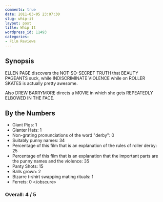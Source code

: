 ```yaml
---
comments: true
date: 2011-03-05 23:07:30
slug: whip-it
layout: post
title: Whip It
wordpress_id: 11493
categories:
- Film Reviews
---
```


## Synopsis

ELLEN PAGE discovers the NOT-SO-SECRET TRUTH that BEAUTY PAGEANTS suck, while INDISCRIMINATE VIOLENCE while on ROLLER SKATES is actually pretty awesome.

Also DREW BARRYMORE directs a MOVIE in which she gets REPEATEDLY ELBOWED IN THE FACE.

## By the Numbers

  * Giant Pigs: 1
  * Gianter Hats: 1
  * Non-grating pronunciations of the word "derby": 0
  * Suitably punny names: 34
  * Percentage of this film that is an explanation of the rules of roller derby: 25
  * Percentage of this film that is an explanation that the important parts are the punny names and the violence: 35
  * Panty Shots: 15
  * Balls grown: 2
  * Bizarre t-shirt swapping mating rituals: 1
  * Ferrets: 0 &lt;/obscure&gt;

### Overall: 4 / 5
